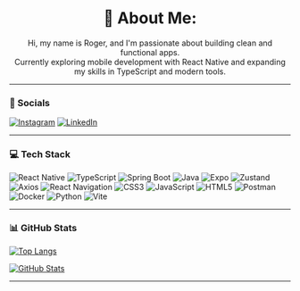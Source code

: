 <h1 align="center">💢 About Me:</h1>
<p align="center">Hi, my name is Roger, and I'm passionate about building clean and functional apps.<br />
Currently exploring mobile development with React Native and expanding my skills in TypeScript and modern tools.</p>

---

### 📱 Socials

[![Instagram](https://img.shields.io/badge/-Instagram-E4405F?style=flat-square&logo=instagram&logoColor=white)](https://instagram.com/rogerbertan)
[![LinkedIn](https://img.shields.io/badge/-LinkedIn-0077B5?style=flat-square&logo=linkedin&logoColor=white)](https://linkedin.com/in/roger-bertan-71001117a)

---

### 💻 Tech Stack

![React Native](https://img.shields.io/badge/-React_Native-61DAFB?style=flat-square&logo=react&logoColor=black)
![TypeScript](https://img.shields.io/badge/-TypeScript-3178C6?style=flat-square&logo=typescript&logoColor=white)
![Spring Boot](https://img.shields.io/badge/-Spring_Boot-6DB33F?style=flat-square&logo=spring&logoColor=white)
![Java](https://img.shields.io/badge/Java-ED8B00?style=flat-square&logo=openjdk&logoColor=white)
![Expo](https://img.shields.io/badge/-Expo-000020?style=flat-square&logo=expo&logoColor=white)
![Zustand](https://img.shields.io/badge/-Zustand-000000?style=flat-square&logo=react&logoColor=white)
![Axios](https://img.shields.io/badge/-Axios-5A29E4?style=flat-square&logo=axios&logoColor=white)
![React Navigation](https://img.shields.io/badge/-React_Navigation-000000?style=flat-square&logo=react&logoColor=white)
![CSS3](https://img.shields.io/badge/CSS3-%231572B6.svg?style=flat-square&logo=css3&logoColor=white)
![JavaScript](https://img.shields.io/badge/-JavaScript-F7DF1E?style=flat-square&logo=javascript&logoColor=black)
![HTML5](https://img.shields.io/badge/-HTML5-E34F26?style=flat-square&logo=html5&logoColor=white)
![Postman](https://img.shields.io/badge/-Postman-FF6C37?style=flat-square&logo=postman&logoColor=white)
![Docker](https://img.shields.io/badge/-Docker-2496ED?style=flat-square&logo=docker&logoColor=white)
![Python](https://img.shields.io/badge/-Python-3776AB?style=flat-square&logo=python&logoColor=white)
![Vite](https://img.shields.io/badge/-Vite-646CFF?style=flat-square&logo=vite&logoColor=white)

---

### 📊 GitHub Stats

[![Top Langs](https://github-readme-stats.vercel.app/api/top-langs/?username=rogerbertan&layout=compact&theme=dark)](https://github.com/rogerbertan/github-readme-stats)

[![GitHub Stats](https://github-readme-stats.vercel.app/api?username=rogerbertan&show_icons=true&theme=dark&hide_border=true)](https://github.com/rogerbertan/github-readme-stats)

---
